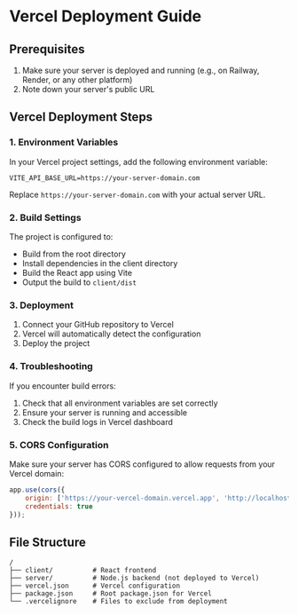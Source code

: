 # Vercel Deployment Guide

## Prerequisites

1. Make sure your server is deployed and running (e.g., on Railway, Render, or any other platform)
2. Note down your server's public URL

## Vercel Deployment Steps

### 1. Environment Variables

In your Vercel project settings, add the following environment variable:

```
VITE_API_BASE_URL=https://your-server-domain.com
```

Replace `https://your-server-domain.com` with your actual server URL.

### 2. Build Settings

The project is configured to:
- Build from the root directory
- Install dependencies in the client directory
- Build the React app using Vite
- Output the build to `client/dist`

### 3. Deployment

1. Connect your GitHub repository to Vercel
2. Vercel will automatically detect the configuration
3. Deploy the project

### 4. Troubleshooting

If you encounter build errors:

1. Check that all environment variables are set correctly
2. Ensure your server is running and accessible
3. Check the build logs in Vercel dashboard

### 5. CORS Configuration

Make sure your server has CORS configured to allow requests from your Vercel domain:

```javascript
app.use(cors({
    origin: ['https://your-vercel-domain.vercel.app', 'http://localhost:5173'],
    credentials: true
}));
```

## File Structure

```
/
├── client/          # React frontend
├── server/          # Node.js backend (not deployed to Vercel)
├── vercel.json      # Vercel configuration
├── package.json     # Root package.json for Vercel
└── .vercelignore    # Files to exclude from deployment
``` 